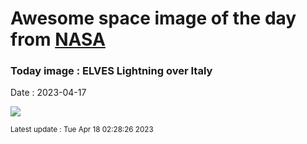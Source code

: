 
# Awesome space image of the day from [NASA](https://api.nasa.gov/)

### Today image : ELVES Lightning over Italy
Date : 2023-04-17

![](https://apod.nasa.gov/apod/image/2304/Elves_Binotto_1080.jpg)

<small>Latest update : Tue Apr 18 02:28:26 2023</small>
        